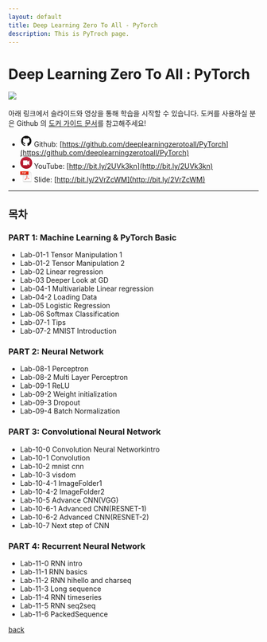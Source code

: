 ```yaml
---
layout: default
title: Deep Learning Zero To All - PyTorch
description: This is PyTroch page.
---
```


# Deep Learning Zero To All : PyTorch

<img src="https://pytorch.org/assets/images/logo-dark.svg" width="30%">

아래 링크에서 슬라이드와 영상을 통해 학습을 시작할 수 있습니다. 도커를 사용하실 분은 Github 의 [도커 가이드 문서](https://github.com/deeplearningzerotoall/PyTorch/blob/master/docker_user_guide.md)를 참고해주세요!

- ![](assets/github.png) Github: [https://github.com/deeplearningzerotoall/PyTorch](https://github.com/deeplearningzerotoall/PyTorch)
- ![](assets/video.png) YouTube: [http://bit.ly/2UVk3kn](http://bit.ly/2UVk3kn)
- ![](assets/pdf.png) Slide: [http://bit.ly/2VrZcWM](http://bit.ly/2VrZcWM)

---

## 목차

### PART 1: Machine Learning & PyTorch Basic

- Lab-01-1 Tensor Manipulation 1
- Lab-01-2 Tensor Manipulation 2
- Lab-02 Linear regression
- Lab-03 Deeper Look at GD
- Lab-04-1 Multivariable Linear regression
- Lab-04-2 Loading Data
- Lab-05 Logistic Regression
- Lab-06 Softmax Classification
- Lab-07-1 Tips
- Lab-07-2 MNIST Introduction

### PART 2: Neural Network

- Lab-08-1 Perceptron
- Lab-08-2 Multi Layer Perceptron
- Lab-09-1 ReLU
- Lab-09-2 Weight initialization
- Lab-09-3 Dropout
- Lab-09-4 Batch Normalization

### PART 3: Convolutional Neural Network

- Lab-10-0 Convolution Neural Networkintro
- Lab-10-1 Convolution
- Lab-10-2 mnist cnn
- Lab-10-3 visdom
- Lab-10-4-1 ImageFolder1
- Lab-10-4-2 ImageFolder2
- Lab-10-5 Advance CNN(VGG)
- Lab-10-6-1 Advanced CNN(RESNET-1)
- Lab-10-6-2 Advanced CNN(RESNET-2)
- Lab-10-7 Next step of CNN

### PART 4: Recurrent Neural Network

- Lab-11-0 RNN intro
- Lab-11-1 RNN basics
- Lab-11-2 RNN hihello and charseq
- Lab-11-3 Long sequence
- Lab-11-4 RNN timeseries
- Lab-11-5 RNN seq2seq
- Lab-11-6 PackedSequence

[back](./)
